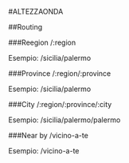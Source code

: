#ALTEZZAONDA

##Routing

###Reegion
/:region

Esempio: /sicilia/palermo

###Province
/:region/:province

Esempio: /sicilia/palermo

###City
/:region/:province/:city

Esempio: /sicilia/palermo/palermo

###Near by
/vicino-a-te

Esempio: /vicino-a-te
